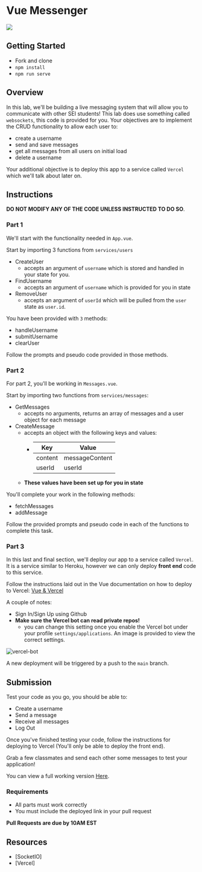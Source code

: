 # Vue Messenger

![](https://images.ctfassets.net/ksc20mvdfixl/1qSMfaxqwkYXj1if3nfAU2/f11e5fa2d078a41a3c6799bf21d45615/cover.png)

## Getting Started

- Fork and clone
- `npm install`
- `npm run serve`

## Overview

In this lab, we'll be building a live messaging system that will allow you to communicate with other SEI students! This lab does use something called `websockets`, this code is provided for you. Your objectives are to implement the CRUD functionality to allow each user to:

- create a username
- send and save messages
- get all messages from all users on initial load
- delete a username

Your additional objective is to deploy this app to a service called `Vercel` which we'll talk about later on.

## Instructions

**DO NOT MODIFY ANY OF THE CODE UNLESS INSTRUCTED TO DO SO**.

### Part 1

We'll start with the functionality needed in `App.vue`.

Start by importing 3 functions from `services/users`

- CreateUser
  - accepts an argument of `username` which is stored and handled in your state for you.
- FindUsername
  - accepts an argument of `username` which is provided for you in state
- RemoveUser
  - accepts an argument of `userId` which will be pulled from the `user` state as `user.id`.

You have been provided with `3` methods:

- handleUsername
- submitUsername
- clearUser

Follow the prompts and pseudo code provided in those methods.

### Part 2

For part 2, you'll be working in `Messages.vue`.

Start by importing two functions from `services/messages`:

- GetMessages
  - accepts no arguments, returns an array of messages and a user object for each message
- CreateMessage
  - accepts an object with the following keys and values:
    - | Key     | Value          |
      | ------- | -------------- |
      | content | messageContent |
      | userId  | userId         |
  - **These values have been set up for you in state**

You'll complete your work in the following methods:

- fetchMessages
- addMessage

Follow the provided prompts and pseudo code in each of the functions to complete this task.

### Part 3

In this last and final section, we'll deploy our app to a service called `Vercel`. It is a service similar to Heroku, however we can only deploy **front end** code to this service.

Follow the instructions laid out in the Vue documentation on how to deploy to Vercel: [Vue & Vercel](https://cli.vuejs.org/guide/deployment.html#vercel)

A couple of notes:

- Sign In/Sign Up using Github
- **Make sure the Vercel bot can read private repos!**
  - you can change this setting once you enable the Vercel bot under your profile `settings/applications`. An image is provided to view the correct settings.

![vercel-bot](https://sei-r.s3.amazonaws.com/u4_hw_vue_messenger/vercel-bot.png)

A new deployment will be triggered by a push to the `main` branch.

## Submission

Test your code as you go, you should be able to:

- Create a username
- Send a message
- Receive all messages
- Log Out

Once you've finished testing your code, follow the instructions for deploying to Vercel (You'll only be able to deploy the front end).

Grab a few classmates and send each other some messages to test your application!

You can view a full working version [Here](https://messenger-frontend.vercel.app/).

### Requirements

- All parts must work correctly
- You must include the deployed link in your pull request

**Pull Requests are due by 10AM EST**

## Resources

- [SocketIO]
- [Vercel]
